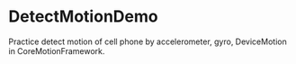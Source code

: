 DetectMotionDemo
================
Practice detect motion of cell phone by accelerometer, gyro, DeviceMotion in CoreMotionFramework.
